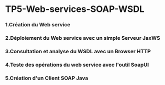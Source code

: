 # TP5-Web-services-SOAP-WSDL #
### 1.Création du Web service ###
### 2.Déploiement du Web service avec un simple Serveur JaxWS ###
### 3.Consultation et analyse du WSDL avec un Browser HTTP ###
### 4.Teste des opérations du web service avec l'outil SoapUI ###
### 5.Création d'un Client SOAP Java ###
